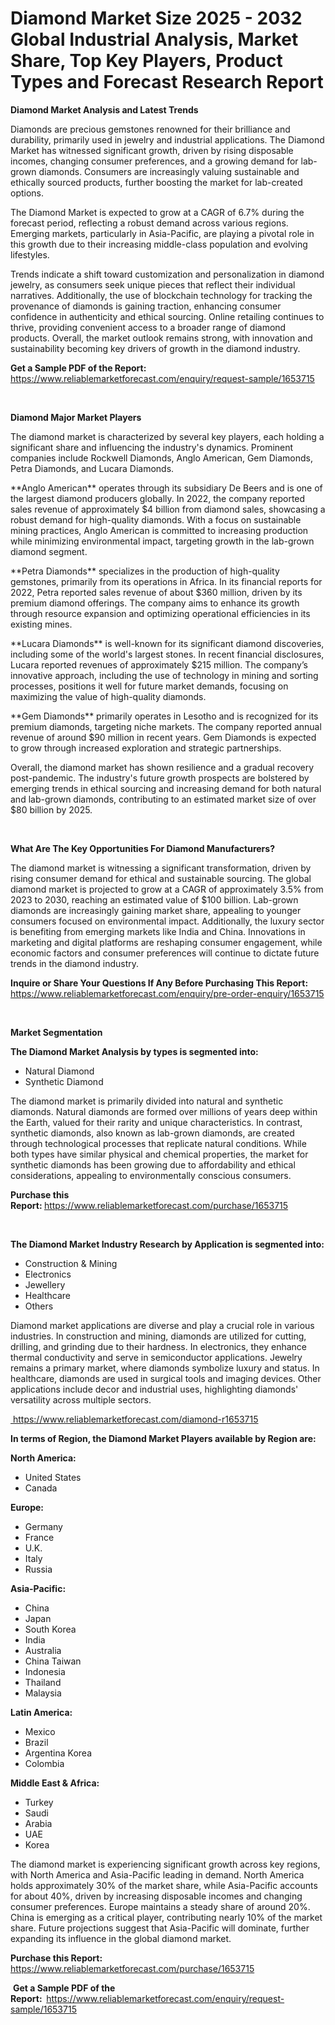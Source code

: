 <p><h1>Diamond Market Size 2025 - 2032 Global Industrial Analysis, Market Share, Top Key Players, Product Types and Forecast Research Report</h1></p><p><strong>Diamond Market Analysis and Latest Trends</strong></p>
<p><p>Diamonds are precious gemstones renowned for their brilliance and durability, primarily used in jewelry and industrial applications. The Diamond Market has witnessed significant growth, driven by rising disposable incomes, changing consumer preferences, and a growing demand for lab-grown diamonds. Consumers are increasingly valuing sustainable and ethically sourced products, further boosting the market for lab-created options.</p><p>The Diamond Market is expected to grow at a CAGR of 6.7% during the forecast period, reflecting a robust demand across various regions. Emerging markets, particularly in Asia-Pacific, are playing a pivotal role in this growth due to their increasing middle-class population and evolving lifestyles. </p><p>Trends indicate a shift toward customization and personalization in diamond jewelry, as consumers seek unique pieces that reflect their individual narratives. Additionally, the use of blockchain technology for tracking the provenance of diamonds is gaining traction, enhancing consumer confidence in authenticity and ethical sourcing. Online retailing continues to thrive, providing convenient access to a broader range of diamond products. Overall, the market outlook remains strong, with innovation and sustainability becoming key drivers of growth in the diamond industry.</p></p>
<p><strong>Get a Sample PDF of the Report:&nbsp;</strong> <a href="https://www.reliablemarketforecast.com/enquiry/request-sample/1653715?utm_campaign=2456&utm_medium=2&utm_source=Github&utm_content=ia&utm_term=16042025&utm_id=diamond">https://www.reliablemarketforecast.com/enquiry/request-sample/1653715</a></p>
<p>&nbsp;</p>
<p><strong>Diamond Major Market Players</strong></p>
<p><p>The diamond market is characterized by several key players, each holding a significant share and influencing the industry's dynamics. Prominent companies include Rockwell Diamonds, Anglo American, Gem Diamonds, Petra Diamonds, and Lucara Diamonds.</p><p>**Anglo American** operates through its subsidiary De Beers and is one of the largest diamond producers globally. In 2022, the company reported sales revenue of approximately $4 billion from diamond sales, showcasing a robust demand for high-quality diamonds. With a focus on sustainable mining practices, Anglo American is committed to increasing production while minimizing environmental impact, targeting growth in the lab-grown diamond segment.</p><p>**Petra Diamonds** specializes in the production of high-quality gemstones, primarily from its operations in Africa. In its financial reports for 2022, Petra reported sales revenue of about $360 million, driven by its premium diamond offerings. The company aims to enhance its growth through resource expansion and optimizing operational efficiencies in its existing mines.</p><p>**Lucara Diamonds** is well-known for its significant diamond discoveries, including some of the world's largest stones. In recent financial disclosures, Lucara reported revenues of approximately $215 million. The company’s innovative approach, including the use of technology in mining and sorting processes, positions it well for future market demands, focusing on maximizing the value of high-quality diamonds.</p><p>**Gem Diamonds** primarily operates in Lesotho and is recognized for its premium diamonds, targeting niche markets. The company reported annual revenue of around $90 million in recent years. Gem Diamonds is expected to grow through increased exploration and strategic partnerships.</p><p>Overall, the diamond market has shown resilience and a gradual recovery post-pandemic. The industry's future growth prospects are bolstered by emerging trends in ethical sourcing and increasing demand for both natural and lab-grown diamonds, contributing to an estimated market size of over $80 billion by 2025.</p></p>
<p>&nbsp;</p>
<p><strong>What Are The Key Opportunities For Diamond Manufacturers?</strong></p>
<p><p>The diamond market is witnessing a significant transformation, driven by rising consumer demand for ethical and sustainable sourcing. The global diamond market is projected to grow at a CAGR of approximately 3.5% from 2023 to 2030, reaching an estimated value of $100 billion. Lab-grown diamonds are increasingly gaining market share, appealing to younger consumers focused on environmental impact. Additionally, the luxury sector is benefiting from emerging markets like India and China. Innovations in marketing and digital platforms are reshaping consumer engagement, while economic factors and consumer preferences will continue to dictate future trends in the diamond industry.</p></p>
<p><strong>Inquire or Share Your Questions If Any Before Purchasing This Report:</strong> <a href="https://www.reliablemarketforecast.com/enquiry/pre-order-enquiry/1653715?utm_campaign=2456&utm_medium=2&utm_source=Github&utm_content=ia&utm_term=16042025&utm_id=diamond">https://www.reliablemarketforecast.com/enquiry/pre-order-enquiry/1653715</a></p>
<p>&nbsp;</p>
<p><strong>Market Segmentation</strong></p>
<p><strong>The Diamond Market Analysis by types is segmented into:</strong></p>
<p><ul><li>Natural Diamond</li><li>Synthetic Diamond</li></ul></p>
<p><p>The diamond market is primarily divided into natural and synthetic diamonds. Natural diamonds are formed over millions of years deep within the Earth, valued for their rarity and unique characteristics. In contrast, synthetic diamonds, also known as lab-grown diamonds, are created through technological processes that replicate natural conditions. While both types have similar physical and chemical properties, the market for synthetic diamonds has been growing due to affordability and ethical considerations, appealing to environmentally conscious consumers.</p></p>
<p><strong>Purchase this Report:&nbsp;</strong><a href="https://www.reliablemarketforecast.com/purchase/1653715?utm_campaign=2456&utm_medium=2&utm_source=Github&utm_content=ia&utm_term=16042025&utm_id=diamond">https://www.reliablemarketforecast.com/purchase/1653715</a></p>
<p>&nbsp;</p>
<p><strong>The Diamond Market Industry Research by Application is segmented into:</strong></p>
<p><ul><li>Construction & Mining</li><li>Electronics</li><li>Jewellery</li><li>Healthcare</li><li>Others</li></ul></p>
<p><p>Diamond market applications are diverse and play a crucial role in various industries. In construction and mining, diamonds are utilized for cutting, drilling, and grinding due to their hardness. In electronics, they enhance thermal conductivity and serve in semiconductor applications. Jewelry remains a primary market, where diamonds symbolize luxury and status. In healthcare, diamonds are used in surgical tools and imaging devices. Other applications include decor and industrial uses, highlighting diamonds' versatility across multiple sectors.</p></p>
<p><a href="https://www.reliablemarketforecast.com/diamond-r1653715?utm_campaign=2456&utm_medium=2&utm_source=Github&utm_content=ia&utm_term=16042025&utm_id=diamond">&nbsp;https://www.reliablemarketforecast.com/diamond-r1653715</a></p>
<p><strong>In terms of Region, the Diamond Market Players available by Region are:</strong></p>
<p>
    <p> <strong> North America: </strong>
        <ul>
            <li>United States</li>
            <li>Canada</li>
        </ul>
        </p> 
    <p> <strong> Europe: </strong>
        <ul>
            <li>Germany</li>
            <li>France</li>
            <li>U.K.</li>
            <li>Italy</li>
            <li>Russia</li>
        </ul>
        </p> 
    <p> <strong> Asia-Pacific: </strong>
        <ul>
            <li>China</li>
            <li>Japan</li>
            <li>South Korea</li>
            <li>India</li>
            <li>Australia</li>
            <li>China Taiwan</li>
            <li>Indonesia</li>
            <li>Thailand</li>
            <li>Malaysia</li>
        </ul>
        </p> 
    <p> <strong> Latin America: </strong>
        <ul>
            <li>Mexico</li>
            <li>Brazil</li>
            <li>Argentina Korea</li>
            <li>Colombia</li>
        </ul>
        </p> 
    <p> <strong> Middle East & Africa: </strong>
        <ul>
            <li>Turkey</li>
            <li>Saudi</li>
            <li>Arabia</li>
            <li>UAE</li>
            <li>Korea</li>
        </ul>
    </p>
    </p>
<p><p>The diamond market is experiencing significant growth across key regions, with North America and Asia-Pacific leading in demand. North America holds approximately 30% of the market share, while Asia-Pacific accounts for about 40%, driven by increasing disposable incomes and changing consumer preferences. Europe maintains a steady share of around 20%. China is emerging as a critical player, contributing nearly 10% of the market share. Future projections suggest that Asia-Pacific will dominate, further expanding its influence in the global diamond market.</p></p>
<p><strong>Purchase this Report: </strong><a href="https://www.reliablemarketforecast.com/purchase/1653715?utm_campaign=2456&utm_medium=2&utm_source=Github&utm_content=ia&utm_term=16042025&utm_id=diamond">https://www.reliablemarketforecast.com/purchase/1653715</a></p>
<p>&nbsp;<strong>Get a Sample PDF of the Report:&nbsp;&nbsp;</strong><a href="https://www.reliablemarketforecast.com/enquiry/request-sample/1653715?utm_campaign=2456&utm_medium=2&utm_source=Github&utm_content=ia&utm_term=16042025&utm_id=diamond">https://www.reliablemarketforecast.com/enquiry/request-sample/1653715</a></p>
<p><strong></strong></p>
<p><p></p><p></p><p></p></p>